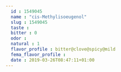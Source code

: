 ```yaml
---
  id : 1549045
  name : "cis-Methylisoeugenol"
  slug : 1549045
  taste : 
  bitter : 0
  odor : 
  natural : 1
  flavor_profile : bitter@clove@spicy@mild
  fema_flavor_profile : 
  date : 2019-03-26T08:47:11+01:00
---
```



